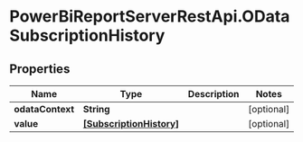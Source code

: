 # PowerBiReportServerRestApi.ODataSubscriptionHistory

## Properties
Name | Type | Description | Notes
------------ | ------------- | ------------- | -------------
**odataContext** | **String** |  | [optional] 
**value** | [**[SubscriptionHistory]**](SubscriptionHistory.md) |  | [optional] 


